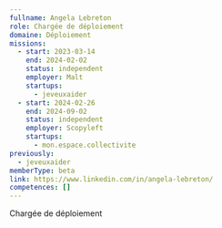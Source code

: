 ```yaml
---
fullname: Angela Lebreton
role: Chargée de déploiement
domaine: Déploiement
missions:
  - start: 2023-03-14
    end: 2024-02-02
    status: independent
    employer: Malt
    startups:
      - jeveuxaider
  - start: 2024-02-26
    end: 2024-09-02
    status: independent
    employer: Scopyleft
    startups:
      - mon.espace.collectivite
previously:
  - jeveuxaider
memberType: beta
link: https://www.linkedin.com/in/angela-lebreton/
competences: []
---
```

Chargée de déploiement